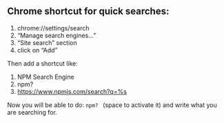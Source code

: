 ## Chrome shortcut for quick searches: 

1. chrome://settings/search
2. “Manage search engines…”
3. “Site search” section
4. click on “Add”

Then add a shortcut like:

1. NPM Search Engine
2. npm?
3. https://www.npmjs.com/search?q=%s

Now you will be able to do: `npm? ` (space to activate it) and write what you are searching for.
